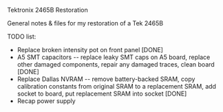 Tektronix 2465B Restoration

General notes & files for my restoration of a Tek 2465B

TODO list:
- Replace broken intensity pot on front panel [DONE]
- A5 SMT capacitors -- replace leaky SMT caps on A5 board, replace other
  damaged components, repair any damaged traces, clean board [DONE]
- Replace Dallas NVRAM -- remove battery-backed SRAM, copy calibration constants
  from original SRAM to a replacement SRAM, add socket to board, put 
  replacement SRAM into socket [DONE]
- Recap power supply
